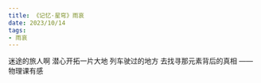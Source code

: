 ```yaml
---
title: 《记忆·星穹》雨哀
date: 2023/10/14
tags:
- 雨哀
---
```

迷途的旅人啊
潜心开拓一片大地
列车驶过的地方
去找寻那元素背后的真相
                       ——物理课有感
